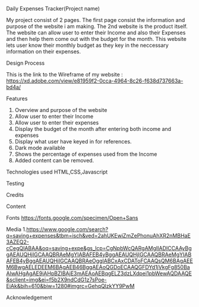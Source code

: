Daily Expenses Tracker(Project name)

My project consist of 2 pages. The first page consist the information and purpose of the website i am making. The 2nd website is the product itself.
The website can allow user to enter their Income and also their Expenses and then help them come out with the budget for the month. This website lets user
know their monthly budget as they key in the neccessary information on their expenses.

Design Process


This is the link to the Wireframe of my website : https://xd.adobe.com/view/e81959f2-0cca-4964-8c26-f638d737663a-bd4a/


Features
1. Overview and purpose of the website
2. Allow user to enter their Income
3. Allow user to enter their expenses
4. Display the budget of the month after entering both income and expenses
5. Display what user have keyed in for references.
6. Dark mode available
7. Shows the percentage of expenses used from the Income
8. Added content can be removed. 	


Technologies used
HTML,CSS,Javascript

Testing

Credits

Content


Fonts
https://fonts.google.com/specimen/Open+Sans

Media
1.https://www.google.com/search?q=saving+expenses&tbm=isch&ved=2ahUKEwiZmZePhonuAhXR2nMBHaE3AZEQ2-cCegQIABAA&oq=saving+expe&gs_lcp=CgNpbWcQARgAMgIIADICCAAyBggAEAUQHjIGCAAQBRAeMgYIABAFEB4yBggAEAUQHjIGCAAQBRAeMgYIABAFEB4yBggAEAUQHjIGCAAQBRAeOggIABCxAxCDAToFCAAQsQM6BAgAEEM6BwgAELEDEEM6BAgAEB46BggAEAoQGDoECAAQGFDYd1jVkgFg850BaAlwAHgAgAE9iAHpBZIBAjE3mAEAoAEBqgELZ3dzLXdpei1pbWewAQDAAQE&sclient=img&ei=f5b2X9ndCdG1z7sPoe-EiAk&bih=610&biw=1280#imgrc=GehqQlzkYY9PwM





Acknowledgement

